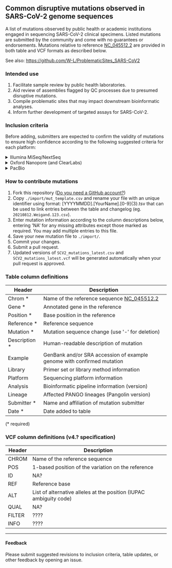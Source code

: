 ## Common disruptive mutations observed in SARS-CoV-2 genome sequences

A list of mutations observed by public health or academic institutions engaged in sequencing SARS-CoV-2 clinical specimens. Listed mutations are submitted by the community and come with no guarantees or endorsements. Mutations relative to reference [NC_045512.2](https://www.ncbi.nlm.nih.gov/nuccore/NC_045512.2) are provided in both table and VCF formats as described below.  

See also: https://github.com/W-L/ProblematicSites_SARS-CoV2

### Intended use

1. Facilitate sample review by public health laboratories.
1. Aid review of assemblies flagged by QC processes due to presumed disruptive mutations.
1. Compile problematic sites that may impact downstream bioinformatic analyses.
1. Inform further development of targeted assays for SARS-CoV-2.


### Inclusion criteria

Before adding, submitters are expected to confirm the validity of mutations to ensure high confidence according to the following suggested criteria for each platform:  

<details>
 <summary>Illumina MiSeq/NextSeq</summary>

1. Read coverage depth >= Xx  
1. Xxxxxx
</details>

<details>
 <summary>Oxford Nanopore (and ClearLabs)</summary>

1. Read coverage depth >= Xx
1. Xxxxxx
</details>

<details>
 <summary>PacBio</summary>

1. Read coverage depth >= Xx
1. Xxxxxx
</details>


### How to contribute mutations

1. Fork this repository ([Do you need a GitHub account?](https://docs.github.com/en/get-started/signing-up-for-github/signing-up-for-a-new-github-account))  
1. Copy `./import/mut_template.csv` and rename your file with an unique identifier using format:
    [YYYYMMDD].[YourName].[0-9]{3}.tsv that can be used to link entries between the table and changelog (eg. `20210812.Weigand.123.csv`).    
1. Enter mutation information according to the column descriptions below, entering 'NA' for any missing attributes except those marked as required. You may add multiple entries to this file.
1. Save your new mutation file to `./import/`.
1. Commit your changes.
1. Submit a pull request.
1. Updated versions of `SCV2_mutations_latest.csv` and `SCV2_mutations_latest.vcf` will be generated automatically when your pull request is approved.

### Table column definitions

| Header         | Description                    |
|----------------|--------------------------------|
|Chrom *		|Name of the reference sequence [NC_045512.2](https://www.ncbi.nlm.nih.gov/nuccore/NC_045512.2)|
|Gene	*		|Annotated gene in the reference|
|Position *			|Base position in the reference|
|Reference *	|Reference sequence |
|Mutation * |Mutation sequence change (use '-' for deletion)|
|Description * |Human-readable description of mutation|
|Example	|GenBank and/or SRA accession of example genome with confirmed mutation|
|Library	|Primer set or library method information|
|Platform	|Sequencing platform information|
|Analysis	|Bioinformatic pipeline information (version)|
|Lineage	|Affected PANGO lineages (Pangolin version)|
|Submitter *	|Name and affiliation of mutation submitter|
|Date *	|Date added to table|

(\* required)

### VCF column definitions (v4.? specification)

| Header         | Description                    |
|----------------|--------------------------------|
|CHROM           | Name of the reference sequence |
|POS             | 1-based position of the variation on the reference |
|ID              | NA? |
|REF             | Reference base |
|ALT             | List of alternative alleles at the position (IUPAC ambiguity code) |
|QUAL            | NA? |
|FILTER          | ???? |
|INFO            | ???? |


----
#### Feedback

Please submit suggested revisions to inclusion criteria, table updates, or other feedback by opening an issue.  
